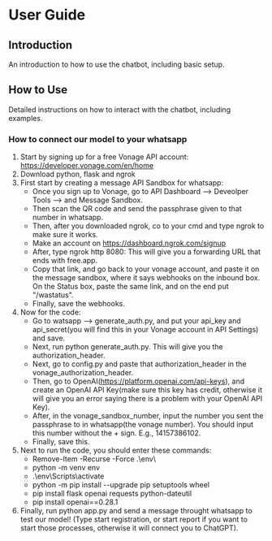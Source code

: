 # User Guide

## Introduction

An introduction to how to use the chatbot, including basic setup.

## How to Use

Detailed instructions on how to interact with the chatbot, including examples.

### How to connect our model to your whatsapp

1) Start by signing up for a free Vonage API account: https://developer.vonage.com/en/home
2) Download python, flask and ngrok
3) First start by creating a message API Sandbox for whatsapp:
      - Once you sign up to Vonage, go to API Dashboard --> Deveolper Tools --> and Message Sandbox.
      - Then scan the QR code and send the passphrase given to that number in whatsapp.
      - Then, after you downloaded ngrok, co to your cmd and type ngrok to make sure it works.
      - Make an account on https://dashboard.ngrok.com/signup
      - After, type ngrok http 8080: This will give you a forwarding URL that ends with free.app.
      - Copy that link, and go back to your vonage account, and paste it on the message sandbox, where it says webhooks on the inbound box. On the Status box, paste the same link, and on the end put "/wastatus". 
      - Finally, save the webhooks.
4) Now for the code:
      - Go to watsapp --> generate_auth.py, and put your api_key and api_secret(you will find this in your Vonage account in API Settings) and save.
      - Next, run python generate_auth.py. This will give you the authorization_header.
      - Next, go to config.py and paste that authorization_header in the vonage_authorization_header.
      - Then, go to OpenAI(https://platform.openai.com/api-keys), and create an OpenAI API Key(make sure this key has credit, otherwise it will give you an error saying there is a problem with your OpenAI API Key).
      -  After, in the vonage_sandbox_number, input the number you sent the passphrase to in whatsapp(the vonage number). You should input this number without the + sign. E.g., 14157386102.
      -  Finally, save this.
  5) Next to run the code, you should enter these commands:
      - Remove-Item -Recurse -Force .\env\
      - python -m venv env
      - .\env\Scripts\activate
      - python -m pip install --upgrade pip setuptools wheel
      - pip install flask openai requests python-dateutil
      - pip install openai==0.28.1
6) Finally, run python app.py and send a message throught whatsapp to test our model! (Type start registration, or start report if you want to start those processes, otherwise it will connect you to ChatGPT).
